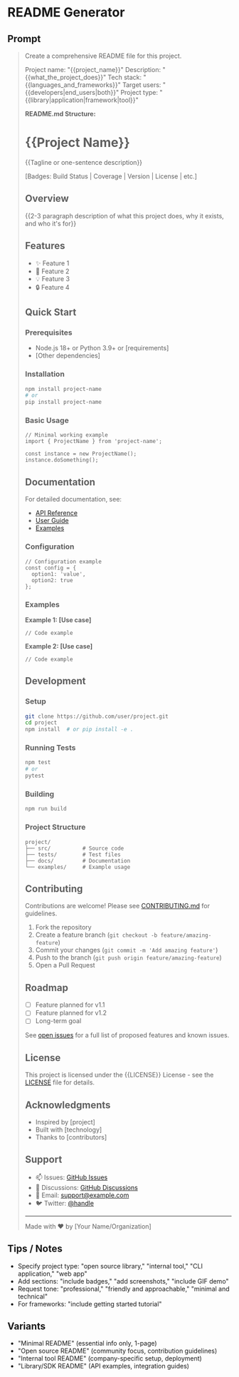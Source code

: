 # README Generator

## Prompt
> Create a comprehensive README file for this project.
>
> Project name: "{{project_name}}"
> Description: "{{what_the_project_does}}"
> Tech stack: "{{languages_and_frameworks}}"
> Target users: "{{developers|end_users|both}}"
> Project type: "{{library|application|framework|tool}}"
>
> **README.md Structure:**
>
> # {{Project Name}}
>
> {{Tagline or one-sentence description}}
>
> [Badges: Build Status | Coverage | Version | License | etc.]
>
> ## Overview
>
> {{2-3 paragraph description of what this project does, why it exists, and who it's for}}
>
> ## Features
>
> - ✨ Feature 1
> - 🚀 Feature 2
> - 💡 Feature 3
> - 🔒 Feature 4
>
> ## Quick Start
>
> ### Prerequisites
>
> - Node.js 18+ or Python 3.9+ or [requirements]
> - [Other dependencies]
>
> ### Installation
>
> ```bash
> npm install project-name
> # or
> pip install project-name
> ```
>
> ### Basic Usage
>
> ```{{language}}
> // Minimal working example
> import { ProjectName } from 'project-name';
>
> const instance = new ProjectName();
> instance.doSomething();
> ```
>
> ## Documentation
>
> For detailed documentation, see:
> - [API Reference](link)
> - [User Guide](link)
> - [Examples](link)
>
> ### Configuration
>
> ```{{language}}
> // Configuration example
> const config = {
>   option1: 'value',
>   option2: true
> };
> ```
>
> ### Examples
>
> **Example 1: [Use case]**
> ```{{language}}
> // Code example
> ```
>
> **Example 2: [Use case]**
> ```{{language}}
> // Code example
> ```
>
> ## Development
>
> ### Setup
>
> ```bash
> git clone https://github.com/user/project.git
> cd project
> npm install  # or pip install -e .
> ```
>
> ### Running Tests
>
> ```bash
> npm test
> # or
> pytest
> ```
>
> ### Building
>
> ```bash
> npm run build
> ```
>
> ### Project Structure
>
> ```
> project/
> ├── src/          # Source code
> ├── tests/        # Test files
> ├── docs/         # Documentation
> └── examples/     # Example usage
> ```
>
> ## Contributing
>
> Contributions are welcome! Please see [CONTRIBUTING.md](CONTRIBUTING.md) for guidelines.
>
> 1. Fork the repository
> 2. Create a feature branch (`git checkout -b feature/amazing-feature`)
> 3. Commit your changes (`git commit -m 'Add amazing feature'`)
> 4. Push to the branch (`git push origin feature/amazing-feature`)
> 5. Open a Pull Request
>
> ## Roadmap
>
> - [ ] Feature planned for v1.1
> - [ ] Feature planned for v1.2
> - [ ] Long-term goal
>
> See [open issues](issues) for a full list of proposed features and known issues.
>
> ## License
>
> This project is licensed under the {{LICENSE}} License - see the [LICENSE](LICENSE) file for details.
>
> ## Acknowledgments
>
> - Inspired by [project]
> - Built with [technology]
> - Thanks to [contributors]
>
> ## Support
>
> - 📫 Issues: [GitHub Issues](link)
> - 💬 Discussions: [GitHub Discussions](link)
> - 📧 Email: support@example.com
> - 🐦 Twitter: [@handle](link)
>
> ---
>
> Made with ❤️ by [Your Name/Organization]

## Tips / Notes
- Specify project type: "open source library," "internal tool," "CLI application," "web app"
- Add sections: "include badges," "add screenshots," "include GIF demo"
- Request tone: "professional," "friendly and approachable," "minimal and technical"
- For frameworks: "include getting started tutorial"

## Variants
- "Minimal README" (essential info only, 1-page)
- "Open source README" (community focus, contribution guidelines)
- "Internal tool README" (company-specific setup, deployment)
- "Library/SDK README" (API examples, integration guides)
